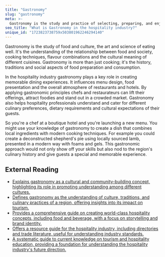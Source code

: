 ```yaml
---
title: "Gastronomy"
slug: "gastronomy"
meta: >-
  Gastronomy is the study and practice of selecting, preparing, and enjoying good food and drink. It enhances guest satisfaction in restaurants, cafes, and bars.
seo_title: "What is Gastronomy in the hospitality industry?"
unique_id: "1723823738759x503801962246294140"
---
```


Gastronomy is the study of food and culture, the art and science of eating well. It's the understanding of the relationship between food and society, cooking techniques, flavour combinations and the cultural meaning of different cuisines. Gastronomy is more than just cooking; it's the history, traditions and social aspects of food preparation and consumption.

In the hospitality industry gastronomy plays a key role in creating memorable dining experiences. It influences menu design, food presentation and the overall atmosphere of restaurants and hotels. By applying gastronomic principles chefs and restaurateurs can lift their offerings, attract foodies and stand out in a crowded market. Gastronomy also helps hospitality professionals understand and cater for different culinary preferences, dietary requirements and cultural expectations of their guests.

So you're a chef at a boutique hotel and you're launching a new menu. You might use your knowledge of gastronomy to create a dish that combines local ingredients with modern cooking techniques. For example you could create a deconstructed shepherd's pie using locally sourced lamb, presented in a modern way with foams and gels. This gastronomic approach would not only show off your skills but also nod to the region's culinary history and give guests a special and memorable experience.

## External Reading

- [Explains gastronomy as a cultural and community-building concept, highlighting its role in promoting understanding among different cultures.](https://www.unwto.org/gastronomy)
- [Defines gastronomy as the understanding of culture, traditions, and culinary practices of a region, offering insights into its impact on tourism.](https://www.igi-global.com/dictionary/farm-food-and-beverage/64112)
- [Provides a comprehensive guide on creating world-class hospitality concepts, including food and beverage, with a focus on storytelling and brand identity.](https://creativesupply.com/en/resources/the-hospitality-concept-handbook/)
- [Offers a resource guide for the hospitality industry, including directories and trade literature, useful for understanding industry standards.](https://guides.loc.gov/hospitality-restaurants-hotels/current/industry-resources)
- [A systematic guide to current knowledge on tourism and hospitality education, providing a foundation for understanding the hospitality industry's future direction.](https://library.culinary.edu/hospitality)